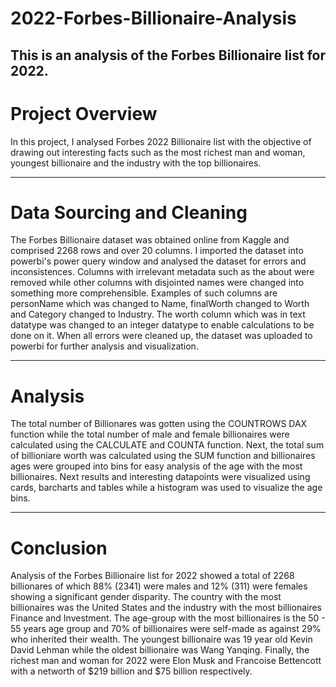 # 2022-Forbes-Billionaire-Analysis

This is an analysis of the Forbes Billionaire list for 2022.
------
# Project Overview

In this project, I analysed Forbes 2022 Billionaire list  with the objective of drawing out interesting facts such as the most richest man and woman, youngest billionaire and the industry with the top billionaires.

------

# Data Sourcing and Cleaning

The Forbes Billionaire dataset was obtained online from Kaggle and comprised 2268 rows and over 20 columns. I imported the dataset into powerbi's power query window and analysed the dataset for errors and inconsistences. Columns with irrelevant metadata such as the about were removed while other columns with disjointed names were changed into something more comprehensible. Examples of such columns are personName which was changed to Name, finalWorth changed to Worth and Category changed to Industry. The worth column which was in text datatype was changed to an integer datatype to enable calculations to be done on it. When all errors were cleaned up, the dataset was uploaded to powerbi for further analysis and visualization.

-----


# Analysis

The total number of Billionares was gotten using the COUNTROWS DAX function while the total number of male and female billionaires were calculated using the CALCULATE and COUNTA function. Next, the total sum of billioniare worth was calculated using the SUM function and billionaires ages were grouped into bins for easy analysis of the age with the most billionaires. Next results and interesting datapoints were visualized using cards, barcharts and tables while a histogram was used to visualize the age bins.

------

# Conclusion

Analysis of the Forbes Billionaire list for 2022 showed a total of 2268 billionares of which 88% (2341) were males and 12% (311) were females showing a significant gender disparity. The country with the most billionaires was the United States and the industry with the most billionaires Finance and Investment. The age-group with the most billionaires is the 50 - 55 years age group and 70% of billionaires were self-made as against 29% who inherited their wealth. The youngest billionaire was 19 year old Kevin David Lehman while the oldest billionaire was Wang Yanqing. Finally, the richest man and woman for 2022 were Elon Musk and Francoise Bettencott with a networth of $219 billion and $75 billion respectively. 
